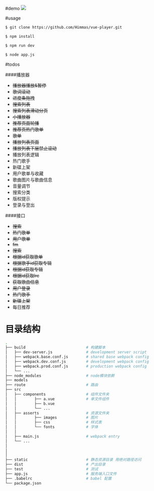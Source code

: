 #demo
<img src="http://7xt8hz.com1.z0.glb.clouddn.com/neteasy2.gif">

#usage

```bash
$ git clone https://github.com/Himmas/vue-player.git

$ npm install

$ npm run dev

$ node app.js

```


#todos

####播放器

- ~~播放器播放&暂停~~
- ~~歌词滚动~~
- ~~进度条拖拽~~
- ~~搜索列表~~
- ~~搜索列表滑动分页~~
- ~~小播放器~~
- ~~推荐页面轮播~~
- ~~推荐页热门歌单~~
- ~~歌单~~
- ~~播放列表页面~~
- ~~播放列表下层禁止滚动~~
- 播放列表逻辑
- 热门歌手
- 新碟上架
- 用户歌单与收藏
- 歌曲图片与歌曲信息
- 音量调节
- 搜索分类
- 版权提示
- 登录与登出

####接口
- ~~搜索~~
- ~~热门歌单~~
- ~~用户歌单~~
- ~~fm~~
- ~~搜索~~
- ~~根据id获取歌单~~
- ~~根据歌手id获取专辑~~
- ~~根据id获取专辑~~
- ~~根据id获取lrc~~
- ~~获取歌曲信息~~
- ~~用户登录~~
- ~~热门歌手~~
- ~~新碟上架~~
- 每日推荐

# 目录结构
``` bash
.
├── build                           # 构建脚本
│   ├── dev-server.js               # development server script
│   ├── webpack.base.conf.js        # shared base webpack config
│   ├── webpack.dev.conf.js         # development webpack config
│   ├── webpack.prod.conf.js        # production webpack config
│   └── ...
├── node_modules                    # node模块依赖
├── models
├── route                           # 路由
├── src
│   ├── components                  # 组件文件夹
│   │        ├── a.vue              # 单文件组件
│   │        ├── b.vue
│   │        └── ...
│   ├── asserts                     # 资源文件夹
│   │        ├── images             # 图片
│   │        ├── css                # 样式表
│   │        └── fonts              # 字体
│   │
│   ├── main.js                     # webpack entry
│   └── ...
│
│
│
├── static                          # 静态资源目录 用绝对路径访问
├── dist                            # 产出目录
├── test                            # 测试
├── app.js                          # 服务端入口文件
├── .babelrc                        # babel 配置
└── package.json
```
